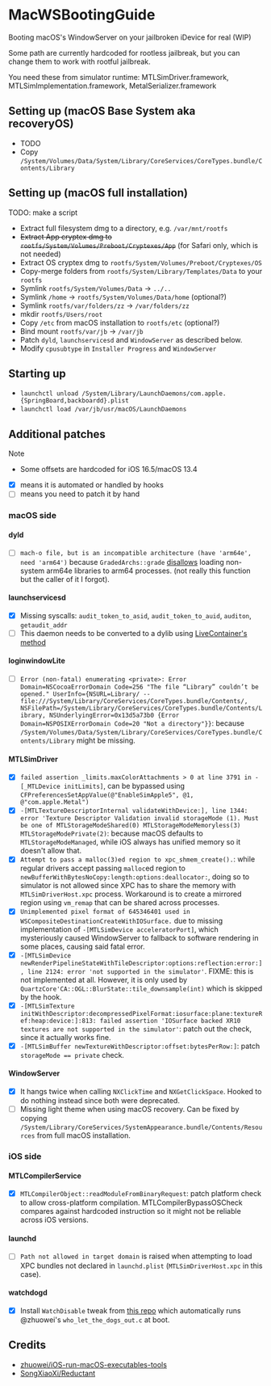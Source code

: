 # MacWSBootingGuide
Booting macOS's WindowServer on your jailbroken iDevice for real (WIP)

Some path are currently hardcoded for rootless jailbreak, but you can change them to work with rootful jailbreak.

You need these from simulator runtime: MTLSimDriver.framework, MTLSimImplementation.framework, MetalSerializer.framework

## Setting up (macOS Base System aka recoveryOS)
- TODO
- Copy `/System/Volumes/Data/System/Library/CoreServices/CoreTypes.bundle/Contents/Library`

## Setting up (macOS full installation)
TODO: make a script
- Extract full filesystem dmg to a directory, e.g. `/var/mnt/rootfs`
- ~~Extract App cryptex dmg to `rootfs/System/Volumes/Preboot/Cryptexes/App`~~ (for Safari only, which is not needed)
- Extract OS cryptex dmg to `rootfs/System/Volumes/Preboot/Cryptexes/OS`
- Copy-merge folders from `rootfs/System/Library/Templates/Data` to your `rootfs`
- Symlink `rootfs/System/Volumes/Data` -> `../..`
- Symlink `/home` -> `rootfs/System/Volumes/Data/home` (optional?)
- Symlink `rootfs/var/folders/zz` -> `/var/folders/zz`
- mkdir `rootfs/Users/root`
- Copy `/etc` from macOS installation to `rootfs/etc` (optional?)
- Bind mount `rootfs/var/jb` -> `/var/jb`
- Patch `dyld`, `launchservicesd` and `WindowServer` as described below.
- Modify `cpusubtype` in `Installer Progress` and `WindowServer`

## Starting up
- `launchctl unload /System/Library/LaunchDaemons/com.apple.{SpringBoard,backboardd}.plist`
- `launchctl load /var/jb/usr/macOS/LaunchDaemons`

## Additional patches
> [!NOTE]
> - Some offsets are hardcoded for iOS 16.5/macOS 13.4
> - [x] means it is automated or handled by hooks
> - [ ] means you need to patch it by hand

### macOS side
#### dyld
- [ ] `mach-o file, but is an incompatible architecture (have 'arm64e', need 'arm64')` because `GradedArchs::grade` [disallows](https://github.com/apple-oss-distributions/dyld/blob/dyld-1285.19/common/MachOFile.cpp#L1985-L1989) loading non-system arm64e libraries to arm64 processes. (not really this function but the caller of it I forgot).

#### launchservicesd
- [x] Missing syscalls: `audit_token_to_asid`, `audit_token_to_auid`, `auditon`, `getaudit_addr`
- [ ] This daemon needs to be converted to a dylib using [LiveContainer's method](https://github.com/LiveContainer/LiveContainer/blob/341cc87d40d8eec690d21dc71bd69d74667588da/LiveContainer/LCMachOUtils.m#L71-L88)

#### loginwindowLite
- [ ] `Error (non-fatal) enumerating <private>: Error Domain=NSCocoaErrorDomain Code=256 "The file “Library” couldn’t be opened." UserInfo={NSURL=Library/ -- file:///System/Library/CoreServices/CoreTypes.bundle/Contents/, NSFilePath=/System/Library/CoreServices/CoreTypes.bundle/Contents/Library, NSUnderlyingError=0x13d5a73b0 {Error Domain=NSPOSIXErrorDomain Code=20 "Not a directory"}}`: because `/System/Volumes/Data/System/Library/CoreServices/CoreTypes.bundle/Contents/Library` might be missing.

#### MTLSimDriver
- [x] `failed assertion _limits.maxColorAttachments > 0 at line 3791 in -[_MTLDevice initLimits]`, can be bypassed using `CFPreferencesSetAppValue(@"EnableSimApple5", @1, @"com.apple.Metal")`
- [x] `-[MTLTextureDescriptorInternal validateWithDevice:], line 1344: error 'Texture Descriptor Validation invalid storageMode (1). Must be one of MTLStorageModeShared(0) MTLStorageModeMemoryless(3) MTLStorageModePrivate(2)`: because macOS defaults to `MTLStorageModeManaged`, while iOS always has unified memory so it doesn't allow that.
- [x] `Attempt to pass a malloc(3)ed region to xpc_shmem_create().`: while regular drivers accept passing `malloc`ed region to `newBufferWithBytesNoCopy:length:options:deallocator:`, doing so to simulator is not allowed since XPC has to share the memory with `MTLSimDriverHost.xpc` process. Workaround is to create a mirrored region using `vm_remap` that can be shared across processes.
- [x] `Unimplemented pixel format of 645346401 used in WSCompositeDestinationCreateWithIOSurface.` due to missing implementation of `-[MTLSimDevice acceleratorPort]`, which mysteriously caused WindowServer to fallback to software rendering in some places, causing said fatal error.
- [x] `-[MTLSimDevice newRenderPipelineStateWithTileDescriptor:options:reflection:error:], line 2124: error 'not supported in the simulator'`. FIXME: this is not implemented at all. However, it is only used by `QuartzCore'CA::OGL::BlurState::tile_downsample(int)` which is skipped by the hook.
- [x] `-[MTLSimTexture initWithDescriptor:decompressedPixelFormat:iosurface:plane:textureRef:heap:device:]:813: failed assertion 'IOSurface backed XR10 textures are not supported in the simulator'`: patch out the check, since it actually works fine.
- [x] `-[MTLSimBuffer newTextureWithDescriptor:offset:bytesPerRow:]`: patch `storageMode == private` check.

#### WindowServer
- [x] It hangs twice when calling `NXClickTime` and `NXGetClickSpace`. Hooked to do nothing instead since both were deprecated.
- [ ] Missing light theme when using macOS recovery. Can be fixed by copying `/System/Library/CoreServices/SystemAppearance.bundle/Contents/Resources` from full macOS installation.

### iOS side
#### MTLCompilerService
- [x] `MTLCompilerObject::readModuleFromBinaryRequest`: patch platform check to allow cross-platform compilation. MTLCompilerBypassOSCheck compares against hardcoded instruction so it might not be reliable across iOS versions.

#### launchd
- [ ] `Path not allowed in target domain` is raised when attempting to load XPC bundles not declared in `launchd.plist` (`MTLSimDriverHost.xpc` in this case).

#### watchdogd
- [x] Install `WatchDisable` tweak from [this repo](https://nathan4s.lol/repo) which automatically runs @zhuowei's `who_let_the_dogs_out.c` at boot.

## Credits
- [zhuowei/iOS-run-macOS-executables-tools](https://github.com/zhuowei/iOS-run-macOS-executables-tools)
- [SongXiaoXi/Reductant](https://github.com/SongXiaoXi/Reductant)
